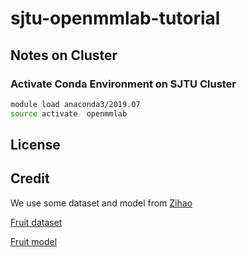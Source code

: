 # sjtu-openmmlab-tutorial


## Notes on Cluster

### Activate Conda Environment on SJTU Cluster

```sh
module load anaconda3/2019.07
source activate  openmmlab
```


## License

## Credit

We use some dataset and model from [Zihao](https://github.com/TommyZihao/MMClassification_Tutorials)

[Fruit dataset](https://zihao-openmmlab.obs.myhuaweicloud.com/20220716-mmclassification/dataset/fruit30/fruit30_split.zip)

[Fruit model](https://zihao-openmmlab.obs.myhuaweicloud.com/20220716-mmclassification/checkpoints/fruit30_mmcls/fruit30_mmcls.pth)
